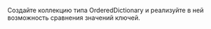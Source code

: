 Создайте коллекцию типа OrderedDictionary и реализуйте в ней возможность сравнения значений ключей. 
